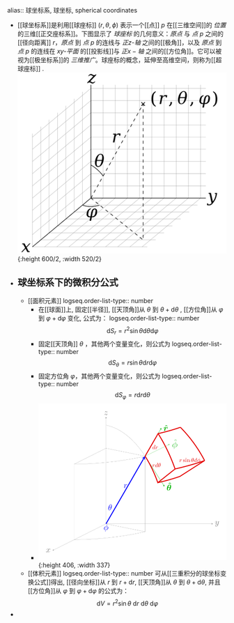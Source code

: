 alias:: 球坐标系, 球坐标, spherical coordinates

- [[球坐标系]]是利用[[球座标]] $(r,\theta,\phi)$ 表示一个[[点]] $p$ 在[[三维空间]]的 *位置* 的三维[[正交座标系]]。下图显示了 *球座标* 的几何意义：*原点* 与 *点* $p$ 之间的[[径向距离]] $r$，*原点* 到 *点* $p$ 的连线与 *正z-轴* 之间的[[极角]]，以及 *原点* 到 *点* $p$ 的连线在 *xy-平面* 的[[投影线]]与 $正x-轴$ 之间的[[方位角]]。它可以被视为[[极坐标系]]的 *三维推广*。球座标的概念，延伸至高维空间，则称为[[超球座标]] .
  ![3D_Spherical.png](../assets/3D_Spherical_1694353951338_0.png){:height 600/2, :width 520/2}
- ## 球坐标系下的微积分公式
	- [[面积元素]]
	  logseq.order-list-type:: number
		- 在[[球面]]上, 固定[[半径]], [[天顶角]]从 $\theta$ 到 $\theta+\mathrm{d}\theta$ , [[方位角]]从 $\varphi$ 到 $\varphi+\mathrm{d}\varphi$ 变化, 公式为：
		  logseq.order-list-type:: number
		  $$\mathrm{d}{S_r}=r^2\sin\theta\mathrm{d}\theta\mathrm{d}\varphi$$
		- 固定[[天顶角]] $\theta$ ，其他两个变量变化，则公式为
		  logseq.order-list-type:: number
		  $$
		  \mathrm{d}S_{\theta}=r\sin\theta\mathrm{d}r\mathrm{d}\varphi
		  $$
		- 固定方位角 $\varphi$，其他两个变量变化，则公式为
		  logseq.order-list-type:: number
		  $$
		  \mathrm{d}S_{\varphi}=r\mathrm{d}r\mathrm{d}\theta
		  $$
		- ![Nabla_spherical2.png](../assets/Nabla_spherical2_1694357566419_0.png){:height 406, :width 337}
	- [[体积元素]]
	  logseq.order-list-type:: number
	  可从[[三重积分的球坐标变换公式]]得出, [[径向坐标]]从 $r$ 到 $r+\mathrm{d}r$, [[天顶角]]从 $\theta$ 到 $\theta+\mathrm{d}\theta$, 并且[[方位角]]从 $\varphi$ 到 $\varphi+\mathrm{d}\varphi$ 的公式为：
	  $$
	  \mathrm{d}V=r^2\sin\theta\:\mathrm{d}r\:\mathrm{d}\theta\:\mathrm{d}\varphi
	  $$
-